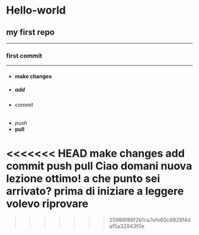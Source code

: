  # Hello-world
## my first repo
---------------
### first commit
---------------
- #### make changes
- ##### add
- ###### commit
- *push*
- **pull**

<<<<<<< HEAD
make changes
add
commit
push
pull
Ciao
domani nuova lezione
ottimo! a che punto sei arrivato?
prima di iniziare a leggere volevo riprovare
=======
>>>>>>> 25986f86f2b1ca7efe60c8828f4daf5a32943f0e
